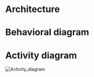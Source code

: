 # Architecture

# Behavioral diagram

   # Activity diagram
   
   ![Activity_diagram](https://user-images.githubusercontent.com/46968025/152696734-0ea47469-01c6-4acf-9c7f-202c6311438e.jpeg)
   
   

